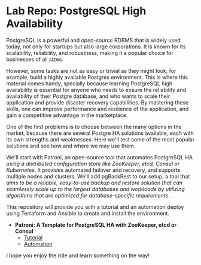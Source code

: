 # Lab Repo: PostgreSQL High Availability

PostgreSQL is a powerful and *open-source* RDBMS that is widely used today, not only for startups but also large corporations. It is known for its scalability, reliability, and robustness, making it a popular choice for businesses of all sizes. 

However, some tasks are not as easy or trivial as they might look, for example, build a highly available Postgres environment. This is where this material comes handy, specially because learning PostgreSQL high availability is essential for anyone who needs to ensure the reliability and availability of their Postgre database, and who wants to scale their application and provide disaster recovery capabilities. By mastering these skills, one can improve performance and resilience of the application, and gain a competitive advantage in the marketplace.

One of the first problems is to choose between the many options in the market, because there are several Postgre HA solutions available, each with its own strengths and weaknesses. Here we'll test some of the most popular solutions and see how and where we may use them.

We'll start with Patroni, an open-source tool that automates PostgreSQL HA *using a distributed configuration store like ZooKeeper, etcd, Consul or Kubernetes*. It provides automated failover and recovery, and supports multiple nodes and clusters. We'll add pgBackRest to our setup, a tool that *aims to be a reliable, easy-to-use backup and restore solution that can seamlessly scale up to the largest databases and workloads by utilizing algorithms that are optimized for database-specific requirements*.

This repository will provide you with a tutorial and an automation deploy using Terraform and Ansible to create and install the environment.

 - **Patroni: A Template for PostgreSQL HA with ZooKeeper, etcd or Consul**
   - [Tutorial](patroni/tutorial/README.md)
   - [Automation](patroni/automation/README.md)

I hope you enjoy the ride and learn something on the way!